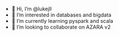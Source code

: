 - 👋 Hi, I’m @lukejll
- 👀 I’m interested in databases and bigdata
- 🌱 I’m currently learning pyspark and scala
- 💞️ I’m looking to collaborate on AZARA v2


<!---
lukejll/lukejll is a ✨ special ✨ repository because its `README.md` (this file) appears on your GitHub profile.
You can click the Preview link to take a look at your changes.
--->
